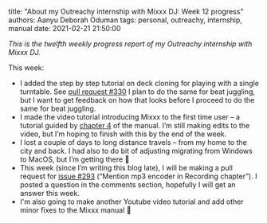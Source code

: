 title: "About my Outreachy internship with Mixxx DJ: Week 12 progress"
authors: Aanyu Deborah Oduman
tags: personal, outreachy, internship, manual
date: 2021-02-21 21:50:00

_This is the twelfth weekly progress report of my Outreachy internship with Mixxx DJ._

This week:

- I added the step by step tutorial on deck cloning for playing with a single turntable. See [pull request #330](https://github.com/mixxxdj/manual/pull/330) I plan to do the same for beat juggling, but I want to get feedback on how that looks before I proceed to do the same for beat juggling.
- I made the video tutorial introducing Mixxx to the first time user – a tutorial guided by [chapter 4](https://manual.mixxx.org/2.2/en/chapters/library.html) of the manual. I’m still making edits to the video, but I’m hoping to finish with this by the end of the week.
- I lost a couple of days to long distance travels – from my home to the city and back. I had also to do bit of adjusting migrating from Windows to MacOS, but I’m getting there 🙂
- This week (since I’m writing this blog late), I will be making a pull request for [issue #293](https://github.com/mixxxdj/manual/issues/293) (“Mention mp3 encoder in Recording chapter”). I posted a question in the comments section, hopefully I will get an answer this week.
- I'm also going to make another Youtube video tutorial and add other minor fixes to the Mixxx manual 🙂

